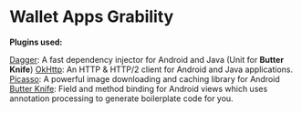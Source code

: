 # Wallet Apps Grability

__Plugins used:__

[Dagger](http://square.github.io/dagger/): A fast dependency injector for Android and Java (Unit for __Butter Knife__)
[OkHttp](http://square.github.io/okhttp/): An HTTP & HTTP/2 client for Android and Java applications.
[Picasso](http://square.github.io/picasso/): A powerful image downloading and caching library for Android
[Butter Knife](http://jakewharton.github.io/butterknife/): Field and method binding for Android views which uses annotation processing to generate boilerplate code for you.